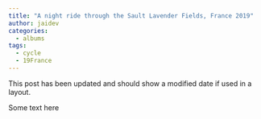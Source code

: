 ```yaml
---
title: "A night ride through the Sault Lavender Fields, France 2019"
author: jaidev
categories:
  - albums
tags:
  - cycle
  - 19France
---
```


This post has been updated and should show a modified date if used in a layout.

Some text here


<link rel="stylesheet" href="https://unpkg.com/leaflet@1.5.1/dist/leaflet.css"
   integrity="sha512-xwE/Az9zrjBIphAcBb3F6JVqxf46+CDLwfLMHloNu6KEQCAWi6HcDUbeOfBIptF7tcCzusKFjFw2yuvEpDL9wQ=="
   crossorigin=""/>
   
   <!-- Make sure you put this AFTER Leaflet's CSS -->
<script src="https://unpkg.com/leaflet@1.5.1/dist/leaflet.js"
   integrity="sha512-GffPMF3RvMeYyc1LWMHtK8EbPv0iNZ8/oTtHPx9/cc2ILxQ+u905qIwdpULaqDkyBKgOaB57QTMg7ztg8Jm2Og=="
   crossorigin=""></script>
<script src="https://cdnjs.cloudflare.com/ajax/libs/leaflet-gpx/1.4.0/gpx.min.js"></script>

   
<div id="mapid" style="width: 600px; height: 400px;"></div>
<script>

var mymap = L.map('mapid').setView([44.093, 5.407], 13);

L.tileLayer('https://api.tiles.mapbox.com/v4/{id}/{z}/{x}/{y}.png?access_token=pk.eyJ1IjoibWFwYm94IiwiYSI6ImNpejY4NXVycTA2emYycXBndHRqcmZ3N3gifQ.rJcFIG214AriISLbB6B5aw', {
		maxZoom: 18,
		attribution: 'Map data &copy; <a href="https://www.openstreetmap.org/">OpenStreetMap</a> contributors, ' +
			'<a href="https://creativecommons.org/licenses/by-sa/2.0/">CC-BY-SA</a>, ' +
			'Imagery © <a href="https://www.mapbox.com/">Mapbox</a>',
		id: 'mapbox.streets'
	}).addTo(mymap);

var gpx = 'https://www.jdem.com.au/assets/2019-07-11-sault-night-ride/2019-07-11-sault-night-ride.gpx'; // URL to your GPX file or the GPX itself

new L.GPX(gpx, {async: true}).on('loaded', function(e) {
  map.fitBounds(e.target.getBounds());
}).addTo(map);

</script>

